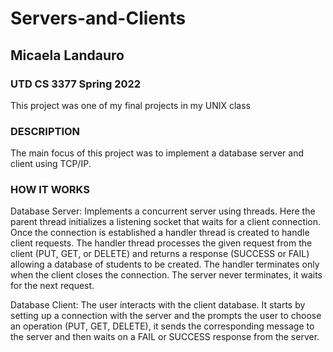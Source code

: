 # Servers-and-Clients
## Micaela Landauro
### UTD CS 3377 Spring 2022
This project was one of my final projects in my UNIX class

### DESCRIPTION
  The main focus of this project was to implement a database server and client using TCP/IP.
  
### HOW IT WORKS
  Database Server: Implements a concurrent server using threads. Here the parent thread
    initializes a listening socket that waits for a client connection. Once the connection
    is established a handler thread is created to handle client requests. The handler thread
    processes the given request from the client (PUT, GET, or DELETE) and returns a response
    (SUCCESS or FAIL) allowing a database of students to be created. The handler terminates
    only when the client closes the connection. The server never terminates, it waits for the
    next request.
    
  Database Client: The user interacts with the client database. It starts by setting up a
    connection with the server and the prompts the user to choose an operation (PUT, GET,
    DELETE), it sends the corresponding message to the server and then waits on a FAIL or 
    SUCCESS response from the server.
  
